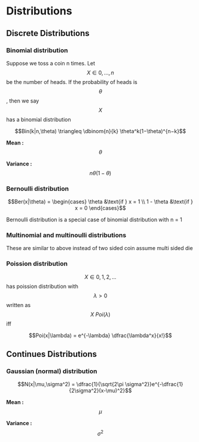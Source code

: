 # Distributions

## Discrete Distributions

### Binomial distribution

Suppose we toss a coin n times. Let $$X \in {0, . . . , n}$$ be the number of heads. If the probability of heads is $$\theta$$, then we say $$X$$ has a binomial distribution

$$Bin(k|n,\theta) \triangleq \dbinom{n}{k} \theta^k(1−\theta)^{n−k}$$

**Mean :** $$\theta$$

**Variance :** $$n\theta(1 − \theta)$$

### Bernoulli distribution

$$Ber(x|\theta) = \begin{cases}
   \theta &\text{if } x = 1  \\
   1 - \theta &\text{if } x = 0
\end{cases}$$

Bernoulli distribution is a special case of binomial distribution with n = 1

### Multinomial and multinoulli distributions

These are similar to above instead of two sided coin assume multi sided die

### Poission distribution

$$X \in {0,1,2,...}$$ has poission distribution with $$\lambda > 0$$ written as $$X ~ Poi(\lambda)$$ iff

$$Poi(x|\lambda) = e^{-\lambda} \dfrac{\lambda^x}{x!}$$

## Continues Distributions

### Gaussian (normal) distribution

$$N(x|\mu,\sigma^2) = \dfrac{1}{\sqrt{2\pi \sigma^2}}e^{-\dfrac{1}{2\sigma^2}(x-\mu)^2}$$

**Mean :** $$\mu$$

**Variance :** $$\sigma^2$$